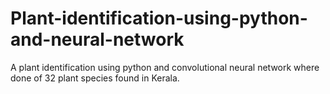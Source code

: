 # Plant-identification-using-python-and-neural-network
A plant identification using python and convolutional neural network where done of 32 plant species found in Kerala.
